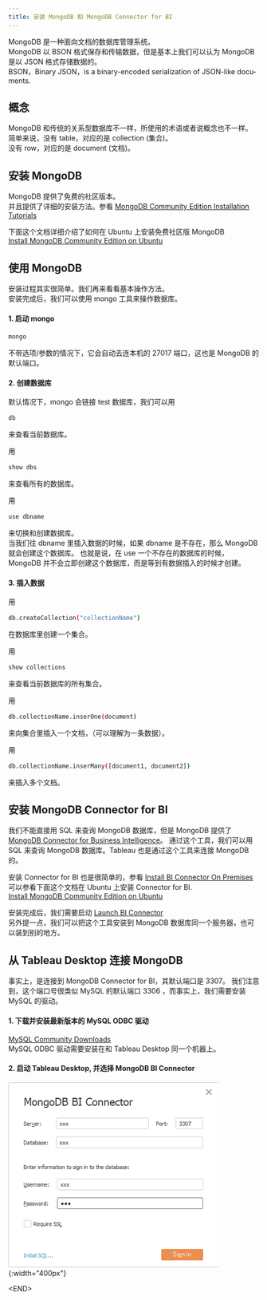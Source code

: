 ```yaml
---
title: 安装 MongoDB 和 MongoDB Connector for BI
---
```

MongoDB 是一种面向文档的数据库管理系统。<br />
MongoDB 以 BSON 格式保存和传输数据，但是基本上我们可以认为 MongoDB 是以 JSON 格式存储数据的。<br />
BSON，Binary JSON，is a bin­ary-en­coded seri­al­iz­a­tion of JSON-like doc­u­ments.

## 概念
MongoDB 和传统的关系型数据库不一样，所使用的术语或者说概念也不一样。<br />
简单来说，没有 table，对应的是 collection (集合)。<br />
没有 row，对应的是 document (文档)。

## 安装 MongoDB
MongoDB 提供了免费的社区版本。<br />
并且提供了详细的安装方法。参看 
<a href="https://docs.mongodb.com/manual/installation/#mongodb-community-edition-installation-tutorials" target="_blank">MongoDB Community Edition Installation Tutorials</a><br />

下面这个文档详细介绍了如何在 Ubuntu 上安装免费社区版 MongoDB<br />
<a href="https://docs.mongodb.com/manual/tutorial/install-mongodb-on-ubuntu/" target="_blank">Install MongoDB Community Edition on Ubuntu</a>

## 使用 MongoDB
安装过程其实很简单。我们再来看看基本操作方法。<br />
安装完成后，我们可以使用 mongo 工具来操作数据库。
#### 1. 启动 mongo
```bash
mongo
```
不带选项/参数的情况下，它会自动去连本机的 27017 端口，这也是 MongoDB 的默认端口。

#### 2. 创建数据库
默认情况下，mongo 会链接 test 数据库，我们可以用
```bash
db
```
来查看当前数据库。<br />

用
```bash
show dbs
```
来查看所有的数据库。<br />

用
```bash
use dbname
```
来切换和创建数据库。<br />
当我们往 dbname 里插入数据的时候，如果 dbname 是不存在，那么 MongoDB 就会创建这个数据库。
也就是说，在 use 一个不存在的数据库的时候，MongoDB 并不会立即创建这个数据库，而是等到有数据插入的时候才创建。

#### 3. 插入数据
用
```bash
db.createCollection("collectionName")
```
在数据库里创建一个集合。<br />

用
```bash
show collections
```
来查看当前数据库的所有集合。<br />

用
```bash
db.collectionName.inserOne(document)
```
来向集合里插入一个文档，（可以理解为一条数据）。<br />

用
```bash
db.collectionName.inserMany([document1, document2])
```
来插入多个文档。

## 安装 MongoDB Connector for BI
我们不能直接用 SQL 来查询 MongoDB 数据库，但是 MongoDB 提供了 
<a href="https://docs.mongodb.com/bi-connector/master/" target="_blank">MongoDB Connector for Business Intelligence</a>。
通过这个工具，我们可以用 SQL 来查询 MongoDB 数据库。Tableau 也是通过这个工具来连接 MongoDB 的。<br />

安装 Connector for BI 也是很简单的，参看
<a href="https://docs.mongodb.com/bi-connector/master/installation" target="_blank">Install BI Connector On Premises</a>
<br />
可以参看下面这个文档在 Ubuntu 上安装 Connector for BI.<br />
<a href="https://docs.mongodb.com/manual/tutorial/install-mongodb-on-ubuntu/" target="_blank">Install MongoDB Community Edition on Ubuntu</a>
<br />

安装完成后，我们需要启动 <a href="https://docs.mongodb.com/bi-connector/master/launch" target="_blank">Launch BI Connector</a>
<br />
另外提一点，我们可以把这个工具安装到 MongoDB 数据库同一个服务器，也可以装到别的地方。

## 从 Tableau Desktop 连接 MongoDB
事实上，是连接到 MongoDB Connector for BI，其默认端口是 3307。
我们注意到，这个端口号很类似 MySQL 的默认端口 3306 ，而事实上，我们需要安装 MySQL 的驱动。

#### 1. 下载并安装最新版本的 MySQL ODBC 驱动
<a href="https://dev.mysql.com/downloads/connector/odbc/" target="_blank">MySQL Community Downloads</a><br />
MySQL ODBC 驱动需要安装在和 Tableau Desktop 同一个机器上。

#### 2. 启动 Tableau Desktop, 并选择 MongoDB BI Connector
![MongoDB BI Connector](/assets/images/connect-td-to-mongodb.png){:width="400px"}

&lt;END&gt;